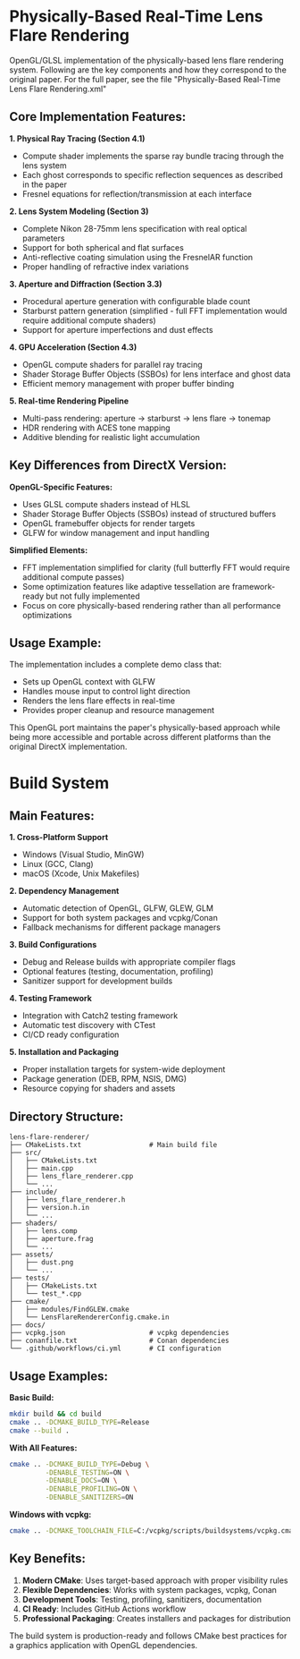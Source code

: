# Physically-Based Real-Time Lens Flare Rendering
OpenGL/GLSL implementation of the physically-based lens flare rendering system. Following are the key components and how they correspond to the original paper. For the full paper, see the file "Physically-Based Real-Time Lens Flare Rendering.xml"

## Core Implementation Features:

**1. Physical Ray Tracing (Section 4.1)**
- Compute shader implements the sparse ray bundle tracing through the lens system
- Each ghost corresponds to specific reflection sequences as described in the paper
- Fresnel equations for reflection/transmission at each interface

**2. Lens System Modeling (Section 3)**
- Complete Nikon 28-75mm lens specification with real optical parameters
- Support for both spherical and flat surfaces
- Anti-reflective coating simulation using the FresnelAR function
- Proper handling of refractive index variations

**3. Aperture and Diffraction (Section 3.3)**
- Procedural aperture generation with configurable blade count
- Starburst pattern generation (simplified - full FFT implementation would require additional compute shaders)
- Support for aperture imperfections and dust effects

**4. GPU Acceleration (Section 4.3)**
- OpenGL compute shaders for parallel ray tracing
- Shader Storage Buffer Objects (SSBOs) for lens interface and ghost data
- Efficient memory management with proper buffer binding

**5. Real-time Rendering Pipeline**
- Multi-pass rendering: aperture → starburst → lens flare → tonemap
- HDR rendering with ACES tone mapping
- Additive blending for realistic light accumulation

## Key Differences from DirectX Version:

**OpenGL-Specific Features:**
- Uses GLSL compute shaders instead of HLSL
- Shader Storage Buffer Objects (SSBOs) instead of structured buffers
- OpenGL framebuffer objects for render targets
- GLFW for window management and input handling

**Simplified Elements:**
- FFT implementation simplified for clarity (full butterfly FFT would require additional compute passes)
- Some optimization features like adaptive tessellation are framework-ready but not fully implemented
- Focus on core physically-based rendering rather than all performance optimizations

## Usage Example:
The implementation includes a complete demo class that:
- Sets up OpenGL context with GLFW
- Handles mouse input to control light direction
- Renders the lens flare effects in real-time
- Provides proper cleanup and resource management

This OpenGL port maintains the paper's physically-based approach while being more accessible and portable across different platforms than the original DirectX implementation.

# Build System

## Main Features:

**1. Cross-Platform Support**
- Windows (Visual Studio, MinGW)
- Linux (GCC, Clang)
- macOS (Xcode, Unix Makefiles)

**2. Dependency Management**
- Automatic detection of OpenGL, GLFW, GLEW, GLM
- Support for both system packages and vcpkg/Conan
- Fallback mechanisms for different package managers

**3. Build Configurations**
- Debug and Release builds with appropriate compiler flags
- Optional features (testing, documentation, profiling)
- Sanitizer support for development builds

**4. Testing Framework**
- Integration with Catch2 testing framework
- Automatic test discovery with CTest
- CI/CD ready configuration

**5. Installation and Packaging**
- Proper installation targets for system-wide deployment
- Package generation (DEB, RPM, NSIS, DMG)
- Resource copying for shaders and assets

## Directory Structure:
```
lens-flare-renderer/
├── CMakeLists.txt                 # Main build file
├── src/
│   ├── CMakeLists.txt
│   ├── main.cpp
│   ├── lens_flare_renderer.cpp
│   └── ...
├── include/
│   ├── lens_flare_renderer.h
│   ├── version.h.in
│   └── ...
├── shaders/
│   ├── lens.comp
│   ├── aperture.frag
│   └── ...
├── assets/
│   ├── dust.png
│   └── ...
├── tests/
│   ├── CMakeLists.txt
│   └── test_*.cpp
├── cmake/
│   ├── modules/FindGLEW.cmake
│   └── LensFlareRendererConfig.cmake.in
├── docs/
├── vcpkg.json                     # vcpkg dependencies
├── conanfile.txt                  # Conan dependencies
└── .github/workflows/ci.yml       # CI configuration
```

## Usage Examples:

**Basic Build:**
```bash
mkdir build && cd build
cmake .. -DCMAKE_BUILD_TYPE=Release
cmake --build .
```

**With All Features:**
```bash
cmake .. -DCMAKE_BUILD_TYPE=Debug \
         -DENABLE_TESTING=ON \
         -DENABLE_DOCS=ON \
         -DENABLE_PROFILING=ON \
         -DENABLE_SANITIZERS=ON
```

**Windows with vcpkg:**
```bash
cmake .. -DCMAKE_TOOLCHAIN_FILE=C:/vcpkg/scripts/buildsystems/vcpkg.cmake
```

## Key Benefits:

1. **Modern CMake**: Uses target-based approach with proper visibility rules
2. **Flexible Dependencies**: Works with system packages, vcpkg, Conan
3. **Development Tools**: Testing, profiling, sanitizers, documentation
4. **CI Ready**: Includes GitHub Actions workflow
5. **Professional Packaging**: Creates installers and packages for distribution

The build system is production-ready and follows CMake best practices for a graphics application with OpenGL dependencies.